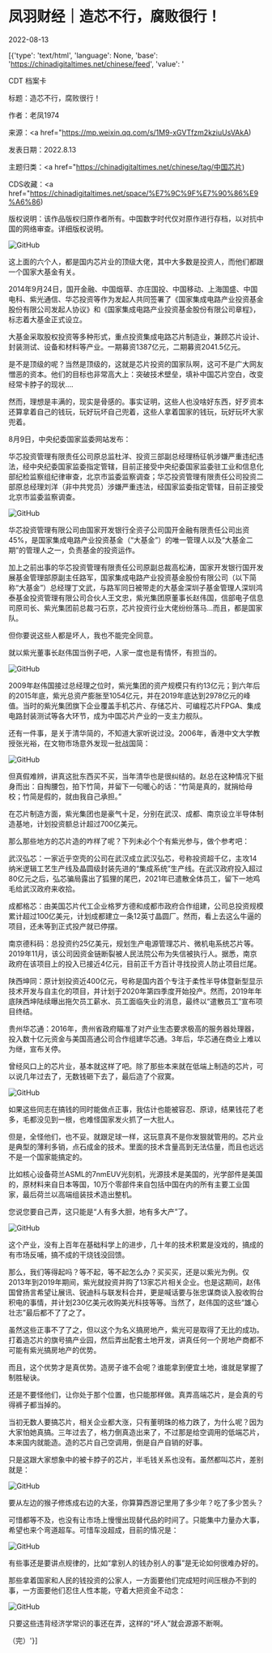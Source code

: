 # 凤羽财经｜造芯不行，腐败很行！

2022-08-13

[{'type': 'text/html', 'language': None, 'base': 'https://chinadigitaltimes.net/chinese/feed', 'value': '

CDT 档案卡

标题：造芯不行，腐败很行！

作者：老凤1974

来源：<a href="https://mp.weixin.qq.com/s/1M9-xGVTfzm2kziuUsVAkA)

发表日期：2022.8.13

主题归类：<a href="https://chinadigitaltimes.net/chinese/tag/中国芯片)

CDS收藏：<a href="https://chinadigitaltimes.net/space/%E7%9C%9F%E7%90%86%E9%A6%86)

版权说明：该作品版权归原作者所有。中国数字时代仅对原作进行存档，以对抗中国的网络审查。详细版权说明。





![GitHub](https://chinadigitaltimes.net/chinese/files/2022/08/image-1660386778964.png)

这上面的六个人，都是国内芯片业的顶级大佬，其中大多数是投资人，而他们都跟一个国家大基金有关。

2014年9月24日，国开金融、中国烟草、亦庄国投、中国移动、上海国盛、中国电科、紫光通信、华芯投资等作为发起人共同签署了《国家集成电路产业投资基金股份有限公司发起人协议》和《国家集成电路产业投资基金股份有限公司章程》，标志着大基金正式设立。

大基金采取股权投资等多种形式，重点投资集成电路芯片制造业，兼顾芯片设计、封装测试、设备和材料等产业。一期募资1387亿元，二期募资2041.5亿元。

是不是顶级的呢？当然是顶级的，这就是芯片投资的国家队啊，这可不是广大网友憎恶的资本。他们的目标也非常高大上：突破技术壁垒，填补中国芯片空白，改变经常卡脖子的现状&#8230;.

然而，理想是丰满的，现实是骨感的。事实证明，这些人也没啥好东西，好歹资本还算拿着自己的钱玩，玩好玩坏自己兜着，这些人拿着国家的钱玩，玩好玩坏大家兜着。

8月9日，中央纪委国家监委网站发布：

华芯投资管理有限责任公司原总监杜洋、投资三部副总经理杨征帆涉嫌严重违纪违法，经中央纪委国家监委指定管辖，目前正接受中央纪委国家监委驻工业和信息化部纪检监察组纪律审查，北京市监委监察调查；华芯投资管理有限责任公司投资二部原总经理刘洋（非中共党员）涉嫌严重违法，经国家监委指定管辖，目前正接受北京市监委监察调查。

![GitHub](https://chinadigitaltimes.net/chinese/files/2022/08/post-685629-62f77ff5e0016.png)

华芯投资管理有限公司由国家开发银行全资子公司国开金融有限责任公司出资45%，是国家集成电路产业投资基金（“大基金”）的唯一管理人以及“大基金二期”的管理人之一，负责基金的投资运作。

加上之前出事的华芯投资管理有限责任公司原副总裁高松涛，国家开发银行国开发展基金管理部原副主任路军，国家集成电路产业投资基金股份有限公司（以下简称“大基金”）总经理丁文武，与路军同日被带走的大基金深圳子基金管理人深圳鸿泰基金投资管理有限公司合伙人王文忠，紫光集团原董事长赵伟国，信部电子信息司原司长、紫光集团前总裁刁石京，芯片投资行业大佬纷纷落马&#8230;而且，都是国家队。

但你要说这些人都是坏人，我也不能完全同意。

就以紫光董事长赵伟国当例子吧，人家一度也是有情怀，有担当的。

![GitHub](https://chinadigitaltimes.net/chinese/files/2022/08/post-685629-62f77ff5e6ea4.)

2009年赵伟国接过总经理之位时，紫光集团的资产规模只有约13亿元；到六年后的2015年底，紫光总资产膨胀至1054亿元，并在2019年底达到2978亿元的峰值。当时的紫光集团旗下企业覆盖手机芯片、存储芯片、可编程芯片FPGA、集成电路封装测试等各大环节，成为中国芯片产业的一支主力舰队。

还有一件事，是关于清华简的，不知道大家听说过没。2006年，香港中文大学教授张光裕，在文物市场意外发现一批战国简：

![GitHub](https://chinadigitaltimes.net/chinese/files/2022/08/post-685629-62f77ff5f3d17.)

但真假难辨，讲真这批东西买不买，当年清华也是很纠结的。赵总在这种情况下挺身而出：自掏腰包，拍下竹简，并留下一句暖心的话：“竹简是真的，就捐给母校；竹简是假的，就由我自己承担。”

在芯片制造方面，紫光集团也是豪气十足，分别在武汉、成都、南京设立半导体制造基地，计划投资额总计超过700亿美元。

那么那些地方的芯片造的咋样了呢？下列未必个个有紫光参与，做个参考吧：

武汉弘芯：一家近乎空壳的公司在武汉成立武汉弘芯，号称投资超千亿，主攻14纳米逻辑工艺生产线及晶圆级封装先进的“集成系统”生产线。在武汉政府投入超过80亿元之后，弘芯骗局露出了狐狸的尾巴，2021年已遣散全体员工，留下一地鸡毛给武汉政府来收拾。

成都格芯：由美国芯片代工企业格罗方德和成都市政府合作组建，公司总投资规模累计超过100亿美元，计划成都建立一条12英寸晶圆厂。然而，看上去这么牛逼的项目，还未等到正式投产就已停摆。

南京德科码：总投资约25亿美元，规划生产电源管理芯片、微机电系统芯片等。2019年11月，该公司因资金链断裂被人民法院公布为失信被执行人。据悉，南京政府在该项目上的投入已接近4亿元，目前正千方百计寻找投资人防止项目烂尾。

陕西坤同：原计划投资近400亿元，号称是国内首个专注于柔性半导体暨新型显示技术开发与自主化的项目，并计划于2020年第四季度开始投产。然而，2019年年底陕西坤陆续曝出拖欠员工薪水、员工面临失业的消息，最终以“遣散员工”宣布项目终结。

贵州华芯通：2016年，贵州省政府瞄准了对产业生态要求极高的服务器处理器，投入数十亿元资金与美国高通公司合作组建华芯通。3年后，华芯通在商业上难以为继，宣布关停。

曾经风口上的芯片业，基本就这样了吧。除了那些本来就在低端上制造的芯片，可以说几年过去了，无数钱砸下去了，最后造了个寂寞。

![GitHub](https://chinadigitaltimes.net/chinese/files/2022/08/post-685629-62f77ff60b435.png)

如果这些同志在搞钱的同时能做点正事，我估计也能被容忍、原谅，结果钱花了老多，毛都没见到一根，也难怪国家发火抓了一大批人。

但是，全怪他们，也不妥。就跟足球一样，这玩意真不是你发狠就管用的。芯片业是典型的薄利多销，点石成金的技术。里面的技术含量高到无法估量，而且也远远不是一个国家能搞定的。

比如核心设备荷兰ASML的7nmEUV光刻机，光源技术是美国的，光学部件是美国的，原材料来自日本等国，10万个零部件来自包括中国在内的所有主要工业国家，最后荷兰以高端组装技术造出整机。

您说您要自己弄，这只能是“人有多大胆，地有多大产”了。

![GitHub](https://chinadigitaltimes.net/chinese/files/2022/08/post-685629-62f77ff611f23.)

这个产业，没有上百年在基础科学上的进步，几十年的技术积累是没戏的，搞成的有市场反哺，搞不成的干烧钱没回馈。

那么，我们等得起吗？等不起，等不起怎么办？买买买，还是以紫光为例。仅2013年到2019年期间，紫光就投资并购了13家芯片相关企业。也是这期间，赵伟国曾扬言希望让展讯、锐迪科与联发科合并，更是喊话要与张忠谋商谈入股收购台积电的事情，并计划230亿美元收购美光科技等等。当然了，赵伟国的这些“雄心壮志”最后都不了了之了。

虽然这些正事不了了之，但以这个为名义搞房地产，紫光可是取得了无比的成功。打着造芯片的旗号搞产业园，然后弄出配套土地开发，讲真任何一个房地产商都不可能有紫光搞房地产的优势。

而且，这个优势才是真优势。造房子谁不会呢？谁能拿到便宜土地，谁就是掌握了制胜秘诀。

还是不要怪他们，让你处于那个位置，也只能那样做。真弄高端芯片，是会真的亏得裤子都当掉的。

当初无数人要搞芯片，相关企业都大涨，只有董明珠的格力跌了，为什么呢？因为大家怕她真搞。三年过去了，格力倒真造出来了，不过那是给空调用的低端芯片，本来国内就能造。造的芯片自己空调用，倒是自产自销的好事。

只是这跟大家想象中的被卡脖子的芯片，半毛钱关系也没有。虽然都叫芯片，差别就是：

![GitHub](https://chinadigitaltimes.net/chinese/files/2022/08/post-685629-62f77ff62eeb6.png)

要从左边的猴子修炼成右边的大圣，你算算西游记里用了多少年？吃了多少苦头？

可惜都等不及，也没有让市场上慢慢出现替代品的时间了。只能集中力量办大事，希望也来个弯道超车。可惜车没超成，目前的情况是：

![GitHub](https://chinadigitaltimes.net/chinese/files/2022/08/post-685629-62f77ff6368d6.gif)

有些事还是要讲点规律的，比如“拿别人的钱办别人的事”是无论如何很难办好的。

那些拿着国家和人民的钱投资的公家人，一方面要他们完成短时间压根办不到的事，一方面要他们忍住人性本能，守着大把资金不动念：

![GitHub](https://chinadigitaltimes.net/chinese/files/2022/08/post-685629-62f77ff63e90c.)

只要这些违背经济学常识的事还在弄，这样的“坏人”就会源源不断啊。

（完）'}]